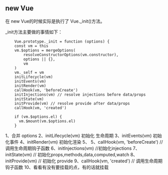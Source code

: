 ## new Vue

在 new Vue的时候实际是执行了 Vue._init()方法。

_init方法主要做的事情如下：

```
    Vue.prototype._init = function (options) {
    const vm = this
    vm.$options = mergeOptions(
        resolveConstructorOptions(vm.constructor),
        options || {},
        vm
    )
    vm._self = vm
    initLifecycle(vm)
    initEvents(vm)
    initRender(vm)
    callHook(vm, 'beforeCreate')
    initInjections(vm) // resolve injections before data/props
    initState(vm)
    initProvide(vm) // resolve provide after data/props
    callHook(vm, 'created')

    if (vm.$options.el) {
      vm.$mount(vm.$options.el)
    }

```

1、合并 options
2、initLifecycle(vm) 初始化 生命周期
3、initEvents(vm) 初始化事件
4、initRender(vm) 初始化渲染
5、
5、callHook(vm, 'beforeCreate')  // 调用生命周期钩子函数
6、initInjections(vm)   //初始化injections
7、initState(vm)    // 初始化props,methods,data,computed,watch
8、initProvide(vm) // 初始化 provide
9、callHook(vm, 'created')  // 调用生命周期钩子函数
10、看看有没有要挂载的点，有的话就挂载